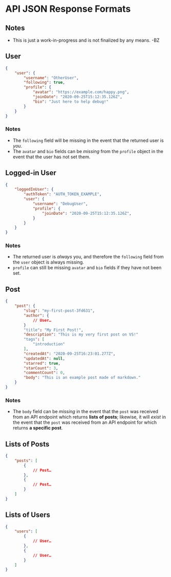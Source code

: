 # API JSON Response Formats

## Notes

* This is just a work-in-progress and is not finalized by any means. -BZ

## User

```json
{
	"user": {
		"username": "OtherUser",
		"following": true,
		"profile": {
			"avatar": "https://example.com/happy.png",
			"joinDate": "2020-09-25T15:12:35.126Z",
			"bio": "Just here to help debug!"
		}
	}
}
```

### Notes

* The `following` field will be missing in the event that the returned user is *you*.
* The `avatar` and `bio` fields can be *missing* from the `profile` object in the event that the user has not set them.

## Logged-in User

```json
{
	"loggedInUser": {
		"authToken": "AUTH_TOKEN_EXAMPLE",
		"user": {
			"username": "DebugUser",
			"profile": {
				"joinDate": "2020-09-25T15:12:35.126Z",
			}
		}
	}
}
```

### Notes

* The returned user is *always* you, and therefore the `following` field from the `user` object is always missing.
* `profile` can still be missing `avatar` and `bio` fields if they have not been set.

## Post

```json
{
    "post": {
        "slug": "my-first-post-3fd631",
        "author": {
	        // User…
	    }
        "title": "My First Post!",
	    "description": "This is my very first post on VS!"
        "tags": [
	        "introduction"
	    ],
	    "createdAt": "2020-09-25T16:23:01.277Z",
	    "updatedAt": null,
	    "starred": true,
	    "starCount": 3,
	    "commentCount": 0,
	    "body": "This is an example post made of markdown."
    }
}
```

### Notes

* The `body` field can be *missing* in the event that the `post` was received from an API endpoint which returns **lists of posts**; likewise, it will *exist* in the event that the `post` was received from an API endpoint for which returns **a specific post**.

## Lists of Posts

```json
{
	"posts": [
		{
			// Post…
		},
		{
			// Post…
		}
	]
}
```

## Lists of Users

```json
{
	"users": [
		{
			// User…
		},
		{
			// User…
		}
	]
}
```
